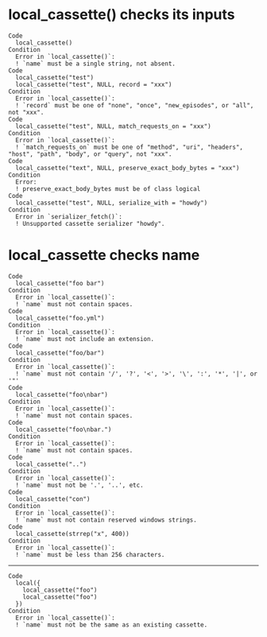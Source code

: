 # local_cassette() checks its inputs

    Code
      local_cassette()
    Condition
      Error in `local_cassette()`:
      ! `name` must be a single string, not absent.
    Code
      local_cassette("test")
      local_cassette("test", NULL, record = "xxx")
    Condition
      Error in `local_cassette()`:
      ! `record` must be one of "none", "once", "new_episodes", or "all", not "xxx".
    Code
      local_cassette("test", NULL, match_requests_on = "xxx")
    Condition
      Error in `local_cassette()`:
      ! `match_requests_on` must be one of "method", "uri", "headers", "host", "path", "body", or "query", not "xxx".
    Code
      local_cassette("text", NULL, preserve_exact_body_bytes = "xxx")
    Condition
      Error:
      ! preserve_exact_body_bytes must be of class logical
    Code
      local_cassette("test", NULL, serialize_with = "howdy")
    Condition
      Error in `serializer_fetch()`:
      ! Unsupported cassette serializer "howdy".

# local_cassette checks name

    Code
      local_cassette("foo bar")
    Condition
      Error in `local_cassette()`:
      ! `name` must not contain spaces.
    Code
      local_cassette("foo.yml")
    Condition
      Error in `local_cassette()`:
      ! `name` must not include an extension.
    Code
      local_cassette("foo/bar")
    Condition
      Error in `local_cassette()`:
      ! `name` must not contain '/', '?', '<', '>', '\', ':', '*', '|', or '"'
    Code
      local_cassette("foo\nbar")
    Condition
      Error in `local_cassette()`:
      ! `name` must not contain spaces.
    Code
      local_cassette("foo\nbar.")
    Condition
      Error in `local_cassette()`:
      ! `name` must not contain spaces.
    Code
      local_cassette("..")
    Condition
      Error in `local_cassette()`:
      ! `name` must not be '.', '..', etc.
    Code
      local_cassette("con")
    Condition
      Error in `local_cassette()`:
      ! `name` must not contain reserved windows strings.
    Code
      local_cassette(strrep("x", 400))
    Condition
      Error in `local_cassette()`:
      ! `name` must be less than 256 characters.

---

    Code
      local({
        local_cassette("foo")
        local_cassette("foo")
      })
    Condition
      Error in `local_cassette()`:
      ! `name` must not be the same as an existing cassette.

